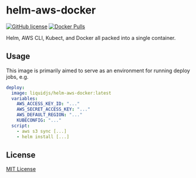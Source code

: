 # helm-aws-docker

[![GitHub license](https://img.shields.io/github/license/Liquid-JS/helm-aws-docker.svg)](https://github.com/Liquid-JS/helm-aws-docker/blob/master/LICENSE)
[![Docker Pulls](https://img.shields.io/docker/pulls/liquidjs/helm-aws-docker.svg)](https://hub.docker.com/r/liquidjs/helm-aws-docker/)

Helm, AWS CLI, Kubect, and Docker all packed into a single container.

## Usage

This image is primarily aimed to serve as an environment for running deploy jobs, e.g.

```yml
deploy:
  image: liquidjs/helm-aws-docker:latest
  variables:
    AWS_ACCESS_KEY_ID: "..."
    AWS_SECRET_ACCESS_KEY: "..."
    AWS_DEFAULT_REGION: "..."
    KUBECONFIG: "..."
  script:
    - aws s3 sync [...]
    - helm install [...]
```

## License

[MIT License](https://github.com/Liquid-JS/helm-aws-docker/blob/master/LICENSE)
